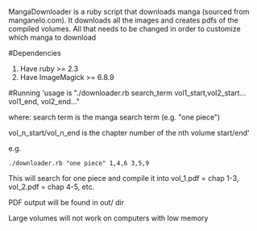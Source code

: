 MangaDownloader is a ruby script that downloads manga (sourced from manganelo.com). It downloads all the images and creates pdfs of the compiled volumes. All that needs to be changed in order to customize which manga to download 

#Dependencies
1. Have ruby >= 2.3
1. Have ImageMagick >= 6.8.9

#Running
'usage is "./downloader.rb search_term vol1_start,vol2_start... vol1_end, vol2_end..." 

where:
search term is the manga search term (e.g. "one piece")

vol_n_start/vol_n_end is the chapter number of the nth volume start/end'


e.g.

```
./downloader.rb "one piece" 1,4,6 3,5,9
```

This will search for one piece and compile it into vol_1.pdf = chap 1-3, vol_2.pdf = chap 4-5, etc.

PDF output will be found in out/ dir

Large volumes will not work on computers with low memory